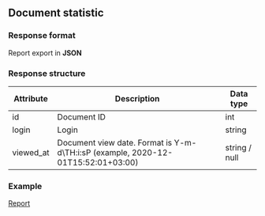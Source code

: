 ## Document statistic
### Response format
Report export in **JSON**

### Response structure
| Attribute | Description                                                                      | Data type     |
|-----------|----------------------------------------------------------------------------------|---------------|
| id        | Document ID                                                                      | int           |
| login     | Login                                                                            | string        |
| viewed_at | Document view date. Format is Y-m-d\TH:i:sP (example, 2020-12-01T15:52:01+03:00) | string / null |

### Example
[Report](https://github.com/cleverlms/integration-docs/blob/main/examples/v2/information/information-statistic.json)